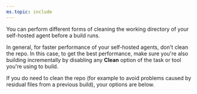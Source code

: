 ```yaml
---
ms.topic: include
---
```


You can perform different forms of cleaning the working directory of your self-hosted agent before a build runs.

In general, for faster performance of your self-hosted agents, don't clean the repo. In this case, to get the best performance, make sure you're also building incrementally by disabling any **Clean** option of the task or tool you're using to build.

If you do need to clean the repo (for example to avoid problems caused by residual files from a previous build), your options are below.